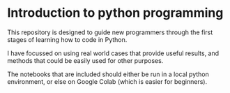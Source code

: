 # Introduction to python programming
This repository is designed to guide new programmers through the first stages of learning how to code in Python.

I have focussed on using real world cases that provide useful results, and methods that could be easily used for other purposes.

The notebooks that are included should either be run in a local python environment, or else on Google Colab (which is easier for beginners).
